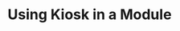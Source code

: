 # Using Kiosk in a Module
<!-- 

Consider using this section for Games and how to use Kiosk in a Game. 
How do we:

1. Why use it for Games - auto indexing / tradability out of the box
2. Utilize Kiosk in a Game
3. Use Kiosk borrowing / mutability for Games
4. Utilizing custom trading mechanic in a Game / in-game Marketplace
5. Unlocking assets from Kiosk using a custom TransferPolicy specifically for games
6. Filtering events by type specific to the marketplace + event ID feature?

-->

<!-- 

Extra topic: building a Marketplace with Kiosk. How to:

1. Use Marketplace Extension
2. Collection bidding / list-purchase / auction
3. Indexing events 

-->